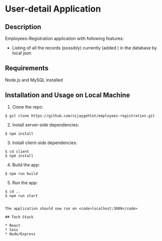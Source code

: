 # User-detail Application

## Description

Employees-Registration application with following features:

* Listing of all the records (possibly) currently (added ) in the database by local json


## Requirements

Node.js and MySQL installed

## Installation and Usage on Local Machine

1. Clone the repo:

```
$ git clone https://github.com/vijaygehlot/employees-registration.git

```
2. Install server-side dependencies:

```
$ npm install
```

3. Install client-side dependencies:

```
$ cd client
$ npm install
```

4. Build the app:

```
$ npm run build
```

5. Run the app:

```
$ cd ..
$ npm run start


The application should now run on <code>localhost:3000</code>

## Tech Stack

* React
* Sass
* Node/Express
